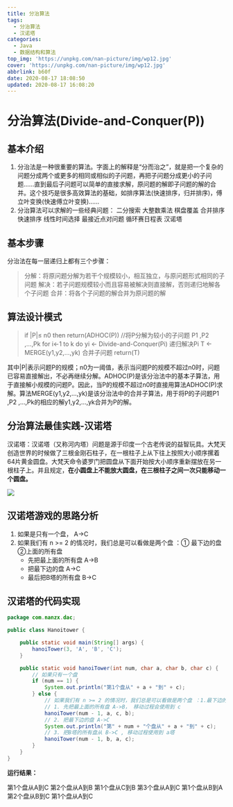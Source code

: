 ```yaml
---
title: 分治算法
tags:
  - 分治算法
  - 汉诺塔
categories:
  - Java
  - 数据结构和算法
top_img: 'https://unpkg.com/nan-picture/img/wp12.jpg'
cover: 'https://unpkg.com/nan-picture/img/wp12.jpg'
abbrlink: b60f
date: 2020-08-17 18:08:50
updated: 2020-08-17 16:08:20
---
```


# 分治算法(Divide-and-Conquer(P))

## 基本介绍

1. 分治法是一种很重要的算法。字面上的解释是“分而治之”，就是把一个复杂的问题分成两个或更多的相同或相似的子问题，再把子问题分成更小的子问题……直到最后子问题可以简单的直接求解，原问题的解即子问题的解的合并。这个技巧是很多高效算法的基础，如排序算法(快速排序，归并排序)，傅立叶变换(快速傅立叶变换)……
2. 分治算法可以求解的一些经典问题：
   二分搜索
   大整数乘法
   棋盘覆盖
   合并排序
   快速排序
   线性时间选择
   最接近点对问题
   循环赛日程表
   汉诺塔



## 基本步骤

分治法在每一层递归上都有三个步骤：

> 分解：将原问题分解为若干个规模较小，相互独立，与原问题形式相同的子问题
> 解决：若子问题规模较小而且容易被解决则直接解，否则递归地解各个子问题
> 合并：将各个子问题的解合并为原问题的解



## 算法设计模式

>if |P|≤ n0
   then return(ADHOC(P))
//将P分解为较小的子问题 P1 ,P2 ,…,Pk
for i←1 to k
do yi ← Divide-and-Conquer(Pi)   递归解决Pi
T ← MERGE(y1,y2,…,yk)   合并子问题
return(T)

其中|P|表示问题P的规模；n0为一阈值，表示当问题P的规模不超过n0时，问题已容易直接解出，不必再继续分解。ADHOC(P)是该分治法中的基本子算法，用于直接解小规模的问题P。因此，当P的规模不超过n0时直接用算法ADHOC(P)求解。算法MERGE(y1,y2,…,yk)是该分治法中的合并子算法，用于将P的子问题P1 ,P2 ,…,Pk的相应的解y1,y2,…,yk合并为P的解。



## 分治算法最佳实践-汉诺塔

汉诺塔：汉诺塔（又称河内塔）问题是源于印度一个古老传说的益智玩具。大梵天创造世界的时候做了三根金刚石柱子，在一根柱子上从下往上按照大小顺序摞着64片黄金圆盘。大梵天命令婆罗门把圆盘从下面开始按大小顺序重新摆放在另一根柱子上。并且规定，**在小圆盘上不能放大圆盘，在三根柱子之间一次只能移动一个圆盘。**

![](https://unpkg.com/nan-picture/blog/20200817181950.png)



## 汉诺塔游戏的思路分析

1. 如果是只有一个盘， A->C
2. 如果我们有 n >= 2 的情况时，我们总是可以看做是两个盘 ：① 最下边的盘  ②上面的所有盘
   - 先把最上面的所有盘 A->B
   - 把最下边的盘 A->C
   - 最后把B塔的所有盘 B->C   



## 汉诺塔的代码实现

```java
package com.nanzx.dac;

public class Hanoitower {

	public static void main(String[] args) {
		hanoiTower(3, 'A', 'B', 'C');
	}

	public static void hanoiTower(int num, char a, char b, char c) {
		// 如果只有一个盘
		if (num == 1) {
			System.out.println("第1个盘从" + a + "到" + c);
		} else {
			// 如果我们有 n >= 2 的情况时，我们总是可以看做是两个盘 ：1.最下边的盘 2.上面的所有盘
			// 1. 先把最上面的所有盘 A->B， 移动过程会使用到 c
			hanoiTower(num - 1, a, c, b);
			// 2. 把最下边的盘 A->C
			System.out.println("第" + num + "个盘从" + a + "到" + c);
			// 3. 把B塔的所有盘从 B->C , 移动过程使用到 a塔
			hanoiTower(num - 1, b, a, c);
		}
	}
}
```

**运行结果：**

第1个盘从A到C
第2个盘从A到B
第1个盘从C到B
第3个盘从A到C
第1个盘从B到A
第2个盘从B到C
第1个盘从A到C